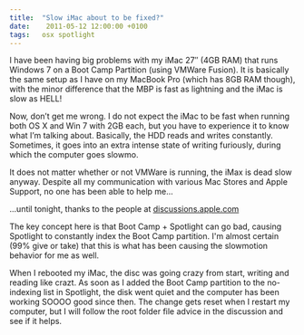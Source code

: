 ```yaml
---
title:  "Slow iMac about to be fixed?"
date:    2011-05-12 12:00:00 +0100
tags: 	osx spotlight
---
```



I have been having big problems with my iMac 27″ (4GB RAM) that runs Windows 7 on
a Boot Camp Partition (using VMWare Fusion). It is basically the same setup as I
have on my MacBook Pro (which has 8GB RAM though), with the minor difference that
the MBP is fast as lightning and the iMac is slow as HELL!

Now, don’t get me wrong. I do not expect the iMac to be fast when running both OS
X and Win 7 with 2GB each, but you have to experience it to know what I’m talking
about. Basically, the HDD reads and writes constantly. Sometimes, it goes into an
extra intense state of writing furiously, during which the computer goes slowmo.

It does not matter whether or not VMWare is running, the iMax is dead slow anyway.
Despite all my communication with various Mac Stores and Apple Support, no one has
been able to help me...

...until tonight, thanks to the people at [discussions.apple.com](https://discussions.apple.com/message/12913591?messageID=12913591)

The key concept here is that Boot Camp + Spotlight can go bad, causing Spotlight
to constantly index the Boot Camp partition. I'm almost certain (99% give or take)
that this is what has been causing the slowmotion behavior for me as well.

When I rebooted my iMac, the disc was going crazy from start, writing and reading
like crazt. As soon as I added the Boot Camp partition to the no-indexing list in
Spotlight, the disk went quiet and the computer has been working SOOOO good since
then. The change gets reset when I restart my computer, but I will follow the root
folder file advice in the discussion and see if it helps.